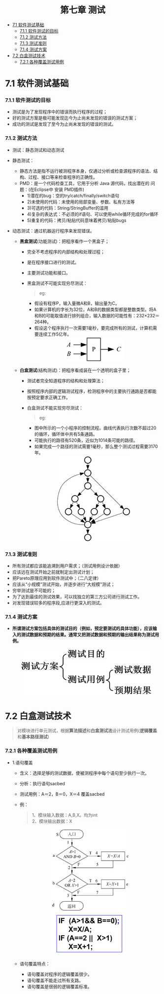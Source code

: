 <h1 align="center">第七章  测试</h1>

* [7.1 软件测试基础](#71-软件测试基础)
	* [7.1.1 软件测试的目标](#711-软件测试的目标)
	* [7.1.2 测试方法](#712-测试方法)
	* [7.1.3 测试准则](#713-测试准则)
	* [7.1.4 测试方案](#714-测试方案)
* [7.2 白盒测试技术](#72-白盒测试技术)
	* [7.2.1 各种覆盖测试用例](#721-各种覆盖测试用例)

# 7.1 软件测试基础
### 7.1.1 软件测试的目标
* 测试是为了发现程序中的错误而执行程序的过程；
* 好的测试方案是极可能发现迄今为止尚未发现的错误的测试方案；
* 成功的测试是发现了至今为止尚未发现的错误的测试。 

### 7.1.2 测试方法
* 测试：静态测试和动态测试
* 静态测试：
	* 静态方法是指不运行被测程序本身，仅通过分析或检查源程序的语法、结构、过程、接口等来检查程序的正确性。
	* PMD：是一个代码检查工具，它用于分析 Java 源代码，找出潜在的 问题：(在Eclipse中 安装 PMD插件)
		* 1)潜在的bug：空的try/catch/finally/switch语句
		* 2)未使用的代码：未使用的局部变量、参数、私有方法等
		* 3)可选的代码：String/StringBuffer的滥用
		* 4)复杂的表达式：不必须的if语句、可以使用while循环完成的for循环
		* 5)重复的代码：拷贝/粘贴代码意味着拷贝/粘贴bugs

* 动态测试：通过机器运行程序来发现错误。
	* **黑盒测试**(功能测试)：把程序看作一个黑盒子；
		* 完全不考虑程序的内部结构和处理过程；
		* 是在程序接口进行的测试。
		* 主要测试功能和接口。

		* 黑盒测试不可能实现穷尽测试：
		
		  >eg:                                                                                                                                                                                                                                                                                                                                                                                                                                                                             
			* 假设有程序P，输入量微A和B，输出量为C。</br>
			* 如果计算机的字长为32位，A和B的数据类型都是整数类型。将A和B的可能取值进行排列组合，输入数据的可能性有：232×232＝264种。</br>
			* 假设这个程序执行一次需要1毫秒，要完成所有的测试，计算机需要连续工作5亿年。
	
			<div align="center"><img src="./img/712.png"/></div>

	* **白盒测试**(结构测试)：把程序看成装在一个透明的盒子里；
		* 测试者完全知道程序的结构和处理算法；
		* 按照程序内部的逻辑测试程序，检测程序中的主要执行通路是否都能按预定要求正确工作。
		* 白盒测试不能实现穷尽测试：

		  >eg: 
			* 图中所示的一个小程序的控制流程。曲线代表执行次数不超过20的循环，循环体中共有5条通路。</br>
			* 可能执行的路径有520条，近似为1014条可能的路径。</br>
			* 如果完成一个路径的测试需要1毫秒，那么整个测试过程需要3170年。

			<div align="center"><img src="./img/7121.png"/></div>

### 7.1.3 测试准则
* 所有测试都应该能追溯到用户需求；（测试用例设计依据）
* 应该远在测试开始之前就制定出测试计划；
* 把Pareto原理应用到软件测试中；（二八定律）
* 应该从“小规模”测试开始，并逐步进行“大规模”测试；
* 穷举测试是不可能的；
* 为了达到最佳的测试效果，可以找独立的第三方公司进行测试工作。
* 对发现错误较多的程序段,应进行更深入的测试。
 
### 7.1.4 测试方案
* **所谓测试方案包括具体的测试目的（例如，预定要测试的具体功能），应该输入的测试数据和预期的结果。通常又把测试数据和预期的输出结果称为测试用例。**

	<div align="center"><img src="./img/714.png"/></div>

# 7.2 白盒测试技术

>对模块进行单元测试，根据**算法描述**和**白盒测试法**设计测试用例(**逻辑覆盖**和**基本路径测试**)

### 7.2.1 各种覆盖测试用例

* 1.语句覆盖
	* 含义：选择足够的测试数据，使被测程序中每个语句至少执行一次。
	* 分析：执行语句sacbed
	* 测试用例：A＝2，B＝0，X＝4 覆盖sacbed
	* 例：
		
	  >1、模块输入数据：A,B,X。均为int</br>
	  >2、模块输出数据：X

		<div align="center"><img src="./img/721.png"/></div>
	* 语句覆盖特点：
		* 语句覆盖对程序的逻辑覆盖很少。
		* 语句覆盖不能走过所有支路。
		* 语句覆盖是很弱的逻辑覆盖标准。 











